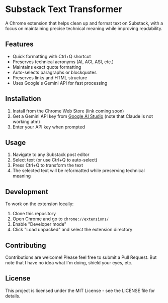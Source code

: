 # Substack Text Transformer

A Chrome extension that helps clean up and format text on Substack, with a focus on maintaining precise technical meaning while improving readability.

## Features

- Quick formatting with Ctrl+Q shortcut
- Preserves technical acronyms (AI, AGI, ASI, etc.)
- Maintains exact quote formatting
- Auto-selects paragraphs or blockquotes
- Preserves links and HTML structure
- Uses Google's Gemini API for fast processing

## Installation

1. Install from the Chrome Web Store (link coming soon)
2. Get a Gemini API key from [Google AI Studio](https://makersuite.google.com/app/apikey) (note that Claude is not working atm)
3. Enter your API key when prompted

## Usage

1. Navigate to any Substack post editor
2. Select text (or use Ctrl+Q to auto-select)
3. Press Ctrl+Q to transform the text
4. The selected text will be reformatted while preserving technical meaning

## Development

To work on the extension locally:

1. Clone this repository
2. Open Chrome and go to `chrome://extensions/`
3. Enable "Developer mode"
4. Click "Load unpacked" and select the extension directory

## Contributing

Contributions are welcome! Please feel free to submit a Pull Request. But note that I have no idea what I'm doing, shield your eyes, etc.

## License

This project is licensed under the MIT License - see the LICENSE file for details.